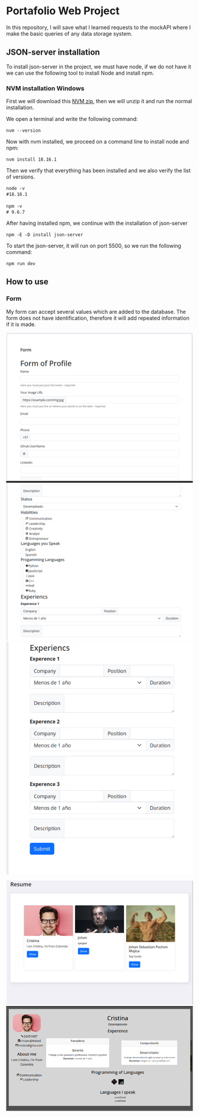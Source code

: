 
# Portafolio Web Project

In this repository, I will save what I learned requests to the mockAPI where I make the basic queries of any data storage system.



## JSON-server installation

To install json-server in the project, we must have node, if we do not have it we can use the following tool to install Node and install npm.

### NVM installation Windows

First we will download this [NVM zip](https://github.com/coreybutler/nvm-windows/releases/download/1.1.7/nvm-setup.zip), then we will unzip it and run the normal installation.

We open a terminal and write the following command:

```shell
nvm --version
```

Now with nvm installed, we proceed on a command line to install node and npm:

```shell
nvm install 18.16.1
```

Then we verify that everything has been installed and we also verify the list of versions.

```shell
node -v
#18.16.1

npm -v
# 9.6.7
```

After having installed npm, we continue with the installation of json-server

```shell
npm -E -D install json-server 
```

To start the json-server, it will run on port 5500, so we run the following command:

```shell
npm run dev
```

## How to use

### Form
My form can accept several values which are added to the database. The form does not have identification, therefore it will add repeated information if it is made.

![](./imgsReadme/form-1.png)
![](./imgsReadme/form-2.png)
![](./imgsReadme/form-3.png)

![](./imgsReadme/Screenshot%20from%202023-10-12%2009-47-34.png)
![](./imgsReadme/Screenshot%20from%202023-10-12%2009-48-04.png)
